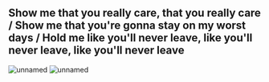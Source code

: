 ## Show me that you really care, that you really care / Show me that you're gonna stay on my worst days / Hold me like you'll never leave, like you'll never leave, like you'll never leave
![unnamed](https://github.com/user-attachments/assets/22c0b5fe-a48d-44a7-bb72-78354cf6919b)
![unnamed](https://github.com/user-attachments/assets/67c8f07b-0804-41a1-9b07-c494ff1e8a43)
